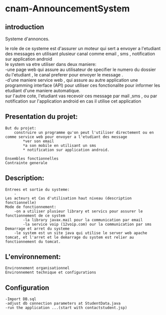 cnam-AnnouncementSystem
=======================

 ## introduction

 Systeme d'annonces.
 
le role de ce systeme est d'assurer un moteur qui sert a envoyer a l'etudiant des messages en utilisant plusieur canal comme email , sms , notification sur application android<br/>
le system va etre utiliser dans deux maniere:<br />
-une page web qui assure au utilisateur de specifier le numero du dossier du l'etudiant , le canal preferer pour envoyer le message .<br />
-d'une maniere service web , qui assure au autre application une programming  interface (API) pour utiliser ces fonctionalite pour informer les  etudiant d'une maniere automatique.<br />
sur l'autre cote, l'etudiant vas recevoir ces message par mail ,sms , ou par notification sur l'application android en cas il utilise cet application

 ## Presentation du projet:

    But du projet:
		construire un programme qu'on peut l'utiliser directement ou en comme service web pour envoyer a l'etudiant des message
			*ver son email 
			*a son mobile en utilisant un sms 
			* notification sur application android.
		
    Ensembles fonctionnelles
    Contrainte generale

 ## Description:

    Entrees et sortie du systeme:
    	-
    Les acteurs et Cas d'utilisation haut niveau (description fonctionnelle)
    Mode de fonctionnement:
    	-on a utiliser plusieur library et servics pour assurer le fonctionnement de ce system
    		-la library javax.mail pour la communication par email
    		-la service voip (12voip.com) our la communication par sms
    Demarrage et arret du systeme
    	-le system est un site java qui utilise le server web apache tomcat, et l'arret et le demarrage du system est relier au fonctionnement du tomcat.

 ## L'environnement:

    Environnement organisationnel
    Environnement technique et configurations
    
  ## Configuration
  	-Import DB.sql
  	-adjust db connection parameters at StudentData.java
  	-run the application ...(start with contactstudent.jsp)

	